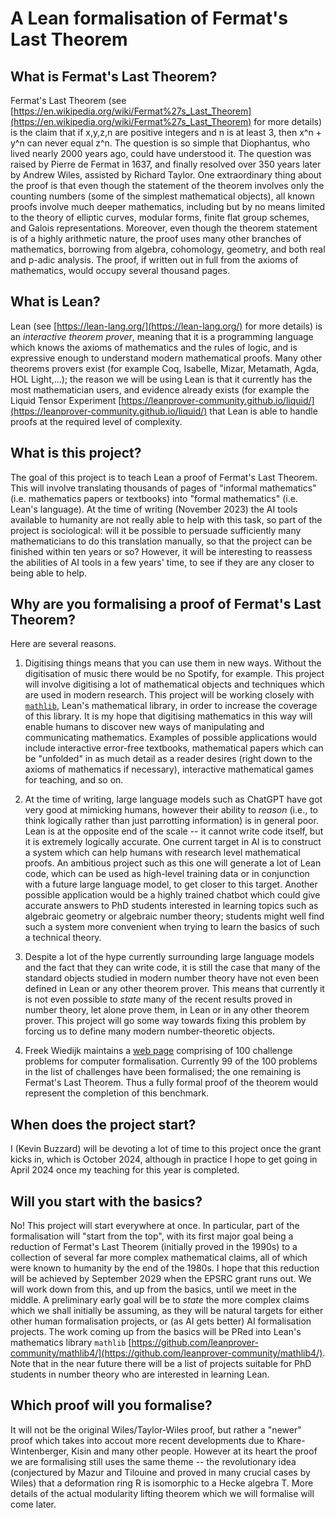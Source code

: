 # A Lean formalisation of Fermat's Last Theorem

## What is Fermat's Last Theorem?

Fermat's Last Theorem (see [https://en.wikipedia.org/wiki/Fermat%27s_Last_Theorem](https://en.wikipedia.org/wiki/Fermat%27s_Last_Theorem) for more details) is the claim that if x,y,z,n are positive integers and n is at least 3, then x^n + y^n can never equal z^n. The question is so simple that Diophantus, who lived nearly 2000 years ago, could have understood it. The question was raised by Pierre de Fermat in 1637, and finally resolved over 350 years later by Andrew Wiles, assisted by Richard Taylor. One extraordinary thing about the proof is that even though the statement of the theorem involves only the counting numbers (some of the simplest mathematical objects), all known proofs involve much deeper mathematics, including but by no means limited to the theory of elliptic curves, modular forms, finite flat group schemes, and Galois representations. Moreover, even though the theorem statement is of a highly arithmetic nature, the proof uses many other branches of mathematics, borrowing from algebra, cohomology, geometry, and both real and p-adic analysis. The proof, if written out in full from the axioms of mathematics, would occupy several thousand pages.

## What is Lean?

Lean (see [https://lean-lang.org/](https://lean-lang.org/) for more details) is an *interactive theorem prover*, meaning that it is a programming language which knows the axioms of mathematics and the rules of logic, and is expressive enough to understand modern mathematical proofs. Many other theorems provers exist (for example Coq, Isabelle, Mizar, Metamath, Agda, HOL Light,...); the reason we will be using Lean is that it currently has the most mathematician users, and evidence already exists (for example the Liquid Tensor Experiment [https://leanprover-community.github.io/liquid/](https://leanprover-community.github.io/liquid/) that Lean is able to handle proofs at the required level of complexity.

## What is this project?

The goal of this project is to teach Lean a proof of Fermat's Last Theorem. This will involve translating thousands of pages of "informal mathematics" (i.e. mathematics papers or textbooks) into "formal mathematics" (i.e. Lean's language). At the time of writing (November 2023) the AI tools available to humanity are not really able to help with this task, so part of the project is sociological: will it be possible to persuade sufficiently many mathematicians to do this translation manually, so that the project can be finished within ten years or so? However, it will be interesting to reassess the abilities of AI tools in a few years' time, to see if they are any closer to being able to help.

## Why are you formalising a proof of Fermat's Last Theorem?

Here are several reasons.

1) Digitising things means that you can use them in new ways. Without the digitisation of music there would be no Spotify, for example. This project will involve digitising a lot of mathematical objects and techniques which are used in modern research. This project will be working closely with [`mathlib`](https://github.com/leanprover-community/mathlib4), Lean's mathematical library, in order to increase the coverage of this library. It is my hope that digitising mathematics in this way will enable humans to discover new ways of manipulating and communicating mathematics. Examples of possible applications would include interactive error-free textbooks, mathematical papers which can be "unfolded" in as much detail as a reader desires (right down to the axioms of mathematics if necessary), interactive mathematical games for teaching, and so on.

2) At the time of writing, large language models such as ChatGPT have got very good at mimicking humans, however their ability to *reason* (i.e., to think logically rather than just parrotting information) is in general poor. Lean is at the opposite end of the scale -- it cannot write code itself, but it is extremely logically accurate. One current target in AI is to construct a system which can help humans with research level mathematical proofs. An ambitious project such as this one will generate a lot of Lean code, which can be used as high-level training data or in conjunction with a future large language model, to get closer to this target. Another possible application would be a highly trained chatbot which could give accurate answers to PhD students interested in learning topics such as algebraic geometry or algebraic number theory; students might well find such a system more convenient when trying to learn the basics of such a technical theory.

3) Despite a lot of the hype currently surrounding large language models and the fact that they can write code, it is still the case that many of the standard objects studied in modern number theory have not even been defined in Lean or any other theorem prover. This means that currently it is not even possible to *state* many of the recent results proved in number theory, let alone prove them, in Lean or in any other theorem prover. This project will go some way towards fixing this problem by forcing us to define many modern number-theoretic objects.
 
4) Freek Wiedijk maintains a [web page](https://www.cs.ru.nl/~freek/100/) comprising of 100 challenge problems for computer formalisation. Currently 99 of the 100 problems in the list of challenges have been formalised; the one remaining is Fermat's Last Theorem. Thus a fully formal proof of the theorem would represent the completion of this benchmark.

## When does the project start?

I (Kevin Buzzard) will be devoting a lot of time to this project once the grant kicks in, which is October 2024, although in practice I hope to get going in April 2024 once my teaching for this year is completed.

## Will you start with the basics?

No! This project will start everywhere at once. In particular, part of the formalisation will "start from the top", with its first major goal being a reduction of Fermat's Last Theorem (initially proved in the 1990s) to a collection of several far more complex mathematical claims, all of which were known to humanity by the end of the 1980s. I hope that this reduction will be achieved by September 2029 when the EPSRC grant runs out. We will work down from this, and up from the basics, until we meet in the middle. A preliminary early goal will be to *state* the more complex claims which we shall initially be assuming, as they will be natural targets for either other human formalisation projects, or (as AI gets better) AI formalisation projects. The work coming up from the basics will be PRed into Lean's mathematics library `mathlib` [https://github.com/leanprover-community/mathlib4/](https://github.com/leanprover-community/mathlib4/). Note that in the near future there will be a list of
projects suitable for PhD students in number theory who are interested in learning Lean.

## Which proof will you formalise?

It will not be the original Wiles/Taylor-Wiles proof, but rather a "newer" proof which takes into accout more recent developments due to Khare-Wintenberger, Kisin and many other people. However at its heart the proof we are formalising still uses the same theme -- the revolutionary idea (conjectured by Mazur and Tilouine and proved in many crucial cases by Wiles) that a deformation ring R is isomorphic to a Hecke algebra T. More details of the actual modularity lifting theorem which we will formalise will come later.
